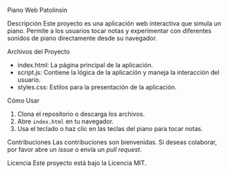Piano Web Patolinsin

Descripción
Este proyecto es una aplicación web interactiva que simula un piano. Permite a los usuarios tocar notas y experimentar con diferentes sonidos de piano directamente desde su navegador.

Archivos del Proyecto
- index.html: La página principal de la aplicación.
- script.js: Contiene la lógica de la aplicación y maneja la interacción del usuario.
- styles.css: Estilos para la presentación de la aplicación.

Cómo Usar
1. Clona el repositorio o descarga los archivos.
2. Abre `index.html` en tu navegador.
3. Usa el teclado o haz clic en las teclas del piano para tocar notas.

Contribuciones
Las contribuciones son bienvenidas. Si deseas colaborar, por favor abre un *issue* o envía un *pull request*.

Licencia
Este proyecto está bajo la Licencia MIT.
